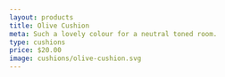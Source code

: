 ```yaml
---
layout: products
title: Olive Cushion
meta: Such a lovely colour for a neutral toned room.
type: cushions
price: $20.00
image: cushions/olive-cushion.svg
---
```

